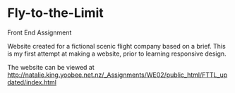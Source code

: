 # Fly-to-the-Limit
Front End Assignment

Website created for a fictional scenic flight company based on a brief.
This is my first attempt at making a website, prior to learning responsive design.

The website can be viewed at http://natalie.king.yoobee.net.nz/_Assignments/WE02/public_html/FTTL_updated/index.html
